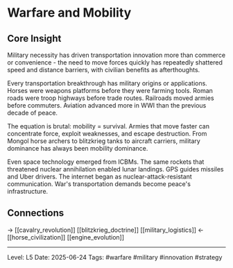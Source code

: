 # Warfare and Mobility

## Core Insight
Military necessity has driven transportation innovation more than commerce or convenience - the need to move forces quickly has repeatedly shattered speed and distance barriers, with civilian benefits as afterthoughts.

Every transportation breakthrough has military origins or applications. Horses were weapons platforms before they were farming tools. Roman roads were troop highways before trade routes. Railroads moved armies before commuters. Aviation advanced more in WWI than the previous decade of peace.

The equation is brutal: mobility = survival. Armies that move faster can concentrate force, exploit weaknesses, and escape destruction. From Mongol horse archers to blitzkrieg tanks to aircraft carriers, military dominance has always been mobility dominance.

Even space technology emerged from ICBMs. The same rockets that threatened nuclear annihilation enabled lunar landings. GPS guides missiles and Uber drivers. The internet began as nuclear-attack-resistant communication. War's transportation demands become peace's infrastructure.

## Connections
→ [[cavalry_revolution]] [[blitzkrieg_doctrine]] [[military_logistics]]
← [[horse_civilization]] [[engine_evolution]]

---
Level: L5
Date: 2025-06-24
Tags: #warfare #military #innovation #strategy